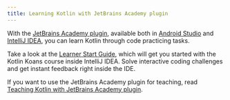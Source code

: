 ```yaml
---
title: Learning Kotlin with JetBrains Academy plugin
---
```



With the [JetBrains Academy plugin](https://plugins.jetbrains.com/plugin/10081-jetbrains-academy), available both in 
[Android Studio](https://developer.android.com/studio) and [IntelliJ IDEA](https://www.jetbrains.com/idea/), you can learn Kotlin through code practicing tasks.

Take a look at the [Learner Start Guide](https://plugins.jetbrains.com/plugin/10081-jetbrains-academy/docs/learner-start-guide.html?section=Kotlin%20Koans),
which will get you started with the Kotlin Koans course inside IntelliJ IDEA.
Solve interactive coding challenges and get instant feedback right inside the IDE. 

If you want to use the JetBrains Academy plugin for teaching, read [Teaching Kotlin with JetBrains Academy plugin](edu-tools-educator.md).

